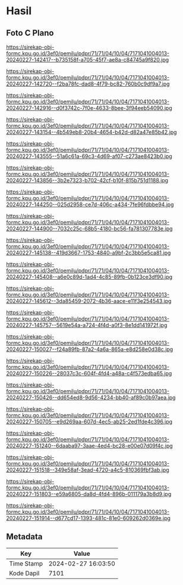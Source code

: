 # Hasil

## Foto C Plano

https://sirekap-obj-formc.kpu.go.id/3ef0/pemilu/pdpr/71/71/04/10/04/7171041004013-20240227-142417--b735158f-a705-45f7-ae8a-c84745a9f820.jpg

https://sirekap-obj-formc.kpu.go.id/3ef0/pemilu/pdpr/71/71/04/10/04/7171041004013-20240227-142720--f2ba78fc-dad8-4f79-bc82-760b0c9df9a7.jpg

https://sirekap-obj-formc.kpu.go.id/3ef0/pemilu/pdpr/71/71/04/10/04/7171041004013-20240227-142916--d0f3742c-7f0e-4633-8bee-3f94eeb54090.jpg

https://sirekap-obj-formc.kpu.go.id/3ef0/pemilu/pdpr/71/71/04/10/04/7171041004013-20240227-143154--4b549eb8-20b4-4654-b42d-d82a47e85b42.jpg

https://sirekap-obj-formc.kpu.go.id/3ef0/pemilu/pdpr/71/71/04/10/04/7171041004013-20240227-143555--51a6c61a-69c3-4d69-af07-c273ae8423b0.jpg

https://sirekap-obj-formc.kpu.go.id/3ef0/pemilu/pdpr/71/71/04/10/04/7171041004013-20240227-143856--3b2e7323-b702-42cf-b10f-815b751d1188.jpg

https://sirekap-obj-formc.kpu.go.id/3ef0/pemilu/pdpr/71/71/04/10/04/7171041004013-20240227-144250--025d2958-ce7d-406c-a434-7fe96fdbbe94.jpg

https://sirekap-obj-formc.kpu.go.id/3ef0/pemilu/pdpr/71/71/04/10/04/7171041004013-20240227-144900--7032c25c-68b5-4180-bc56-fa781307783e.jpg

https://sirekap-obj-formc.kpu.go.id/3ef0/pemilu/pdpr/71/71/04/10/04/7171041004013-20240227-145138--419d3667-1753-4840-a9bf-2c3bb5e5ca81.jpg

https://sirekap-obj-formc.kpu.go.id/3ef0/pemilu/pdpr/71/71/04/10/04/7171041004013-20240227-145408--a6e0c89d-1ad4-4c85-89fb-0b123ce3df90.jpg

https://sirekap-obj-formc.kpu.go.id/3ef0/pemilu/pdpr/71/71/04/10/04/7171041004013-20240227-145612--3da85459-2072-4b36-aace-e11f3e254543.jpg

https://sirekap-obj-formc.kpu.go.id/3ef0/pemilu/pdpr/71/71/04/10/04/7171041004013-20240227-145757--5619e54a-a724-4f4d-a0f3-8e1dd141972f.jpg

https://sirekap-obj-formc.kpu.go.id/3ef0/pemilu/pdpr/71/71/04/10/04/7171041004013-20240227-150027--f24a89fb-87a2-4a6a-865a-e8d258e0d38c.jpg

https://sirekap-obj-formc.kpu.go.id/3ef0/pemilu/pdpr/71/71/04/10/04/7171041004013-20240227-150226--28037c3c-604f-4fd4-a48a-c4f573edba65.jpg

https://sirekap-obj-formc.kpu.go.id/3ef0/pemilu/pdpr/71/71/04/10/04/7171041004013-20240227-150426--dd654ed8-9d56-4234-bb40-af89c0b97aea.jpg

https://sirekap-obj-formc.kpu.go.id/3ef0/pemilu/pdpr/71/71/04/10/04/7171041004013-20240227-150705--e9d269aa-607d-4ec5-ab25-2ed1fde4c396.jpg

https://sirekap-obj-formc.kpu.go.id/3ef0/pemilu/pdpr/71/71/04/10/04/7171041004013-20240227-151240--6daaba97-3aae-4ed4-bc28-e00e07d09f4c.jpg

https://sirekap-obj-formc.kpu.go.id/3ef0/pemilu/pdpr/71/71/04/10/04/7171041004013-20240227-151518--349e58af-3ead-4720-a4c5-810369fbf3ab.jpg

https://sirekap-obj-formc.kpu.go.id/3ef0/pemilu/pdpr/71/71/04/10/04/7171041004013-20240227-151803--e59a6805-da8d-4fd4-896b-011179a3b8d9.jpg

https://sirekap-obj-formc.kpu.go.id/3ef0/pemilu/pdpr/71/71/04/10/04/7171041004013-20240227-151914--d677cd17-1393-481c-81e0-609262d0369e.jpg


## Metadata

| Key        | Value               |
| ---------- | ------------------- |
| Time Stamp | 2024-02-27 16:03:50 |
| Kode Dapil | 7101                |



